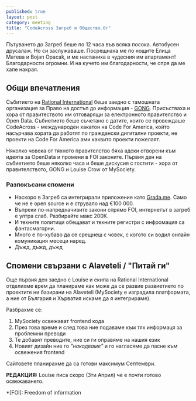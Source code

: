 ```yaml
---
published: true
layout: post
category: meeting
title: "CodeAcross Загреб и Общество.бг"
---
```


Пътуването до Загреб беше по 12 часа във всяка посока. Автобусен друсалаж. Но си заслужаваше. Посрещнаха ме по нощите Елица Матева и Bojan Opacak, и ме настаниха в чудесния им апартамент! Благодарности огромни. И на кучето им благодарности, че спря да ме хапе накрая.

## Общи впечатления
Събитието на [Rational International](http://rationalinternational.net/) беше заедно с тамошната организация за Право на достъп до информация - [GONG](http://gong.hr/hr/). Присъстваха и хора от правитеството им отговарящи за електронното правителство и Open Data. Събиетието беше съчетано с датите, които се провеждаше CodeAcross - международен хакатон на Code For America, който насърчава хората да работят по граждански дигитални проекти, не проекти на Code For America ами каквито проекти пожелаят.

Няколко човека от тяхното правителство бяха адски отворени към идеята за OpenData и промени в FOI законите. Първия ден на събиетието беше няколко часа и беше дискусия с гостити - хора от правителството, GONG и Louise Crow от MySociety.

### Разпокъсани спомени

 - Наскоро в Загреб са интегрирали приложение като [Grada.me](http://grada.me). Само че не е open source и е струвало над €100 000.
 - Въпреки по-напредначивите закони спрямо FOI, интернетът в загреб е ултра слаб. Разбирайте макс 200К. 
 - И техните политици обещават и техните регистри с инфромация са фантасмагорни.
 - Много е по-хубаво да се срещнеш с човек, с когото си водил онлайн комуникация месеци наред.
 - Дъжд, дъжд, дъжд


## Спомени свързани с Alaveteli / "Питай ги"
Още първия ден заедно с Louise и екипа на Rational International отделихме врем да планираме как може да се развие развиетието по проектите ни базирани на Alaveteli (MySociety е изградила платформата, а ние от България и Хърватия искаме да я интегрираме).

Разбрахме се:
 1. MySociety освежават frontend кода 
 1. През това време и след това ние подаваме към тях информаця за проблемни преводи
 1. Те добавят преводите, ние си ги оправяме на нашия език
 1. Новият дизайн ние го _"накодваме"_ и го нагласяме да пасне към освежения frontend

Сайтовете планирахме да са готови максимум Септември. 

__РЕДАКЦИЯ:__ Louise писа скоро (3ти Април) че е почти готово освежаването.

*[FOI]: Freedom of information
